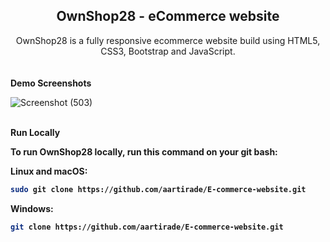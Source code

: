 <h2 align="center">OwnShop28 - eCommerce website</h2>
<div align="center">
OwnShop28 is a fully responsive ecommerce website build using HTML5, CSS3, Bootstrap and JavaScript.


</div>
<br />
<br>
<b>Demo Screenshots</b>

![Screenshot (503)](https://user-images.githubusercontent.com/66359747/182465784-b2a9360d-49c1-45a1-8787-e1328c5aa712.png)



<br>
<b>Run Locally<b>

To run **OwnShop28** locally, run this command on your git bash:


Linux and macOS:

```bash
sudo git clone https://github.com/aartirade/E-commerce-website.git
```

Windows:

```bash
git clone https://github.com/aartirade/E-commerce-website.git
```




